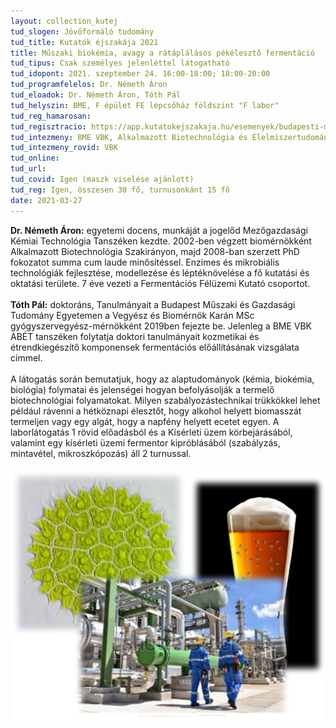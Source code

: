 ```yaml
---
layout: collection_kutej
tud_slogen: Jövőformáló tudomány
tud_title: Kutatók éjszakája 2021
title: Műszaki biokémia, avagy a rátáplálásos pékélesztő fermentáció
tud_tipus: Csak személyes jelenléttel látogatható
tud_idopont: 2021. szeptember 24. 16:00-18:00; 18:00-20:00
tud_programfelelos: Dr. Németh Áron
tud_eloadok: Dr. Németh Áron, Tóth Pál
tud_helyszin: BME, F épület FE lépcsőház földszint "F labor" 
tud_reg_hamarosan:
tud_regisztracio: https://app.kutatokejszakaja.hu/esemenyek/budapesti-muszaki-es-gazdasagtudomanyi-egyetem/muszaki-biokemia-avagy-a-rataplalasos-pekeleszto-fermentacio
tud_intezmeny: BME VBK, Alkalmazott Biotechnológia és Élelmiszertudományi Tanszék
tud_intezmeny_rovid: VBK
tud_online:
tud_url:
tud_covid: Igen (maszk viselése ajánlott)
tud_reg: Igen, összesen 30 fő, turnusonkánt 15 fő
date: 2021-03-27
---
```


<b>Dr. Németh Áron:</b> egyetemi docens, munkáját a jogelőd Mezőgazdasági Kémiai Technológia Tanszéken kezdte. 2002-ben végzett biomérnökként Alkalmazott Biotechnológia Szakirányon, majd 2008-ban szerzett PhD fokozatot summa cum laude minősítéssel. Enzimes és mikrobiális technológiák fejlesztése, modellezése és léptéknövelése a fő kutatási és oktatási területe. 7 éve vezeti a Fermentációs Félüzemi Kutató csoportot.
<br><br> 
<b>Tóth Pál:</b> doktoráns, Tanulmányait a Budapest Műszaki és Gazdasági Tudomány Egyetemen a Vegyész és Biomérnök Karán MSc gyógyszervegyész-mérnökként 2019ben fejezte be. Jelenleg a BME VBK ABÉT tanszéken folytatja doktori tanulmányait kozmetikai és étrendkiegészítő komponensek fermentációs előállításának vizsgálata címmel.
<br><br>
A látogatás során bemutatjuk, hogy az alaptudományok (kémia, biokémia, biológia) folymatai és jelenségei hogyan befolyásolják a termelő biotechnológiai folyamatokat. Milyen szabályozástechnikai trükkökkel lehet például rávenni a hétköznapi élesztőt, hogy alkohol helyett biomasszát termeljen vagy egy algát, hogy a napfény helyett ecetet egyen.
A laborlátogatás 1 rövid előadásból és a Kísérleti üzem körbejárásából, valamint egy kísérleti üzemi fermentor kipróblásából (szabályzás, mintavétel, mikroszkópozás) áll 2 turnussal.
<br><br>
<img src="images/fermentacio.png" max-width="500" class="center"> 

